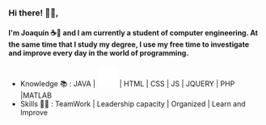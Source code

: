 ### Hi there! 👋🏽, 

#### I'm Joaquin ☕🍃 and I am currently a student of computer engineering. At the same time that I study my degree, I use my free time to investigate and improve every day in the world of programming.

- Knowledge 📚 : JAVA | <img src="./icons/python_icon.svg" alt="python" width="40" height="40"/> | HTML | CSS | JS | JQUERY | PHP |MATLAB 
- Skills 💪🏽 : TeamWork | Leadership capacity | Organized | Learn and Improve

